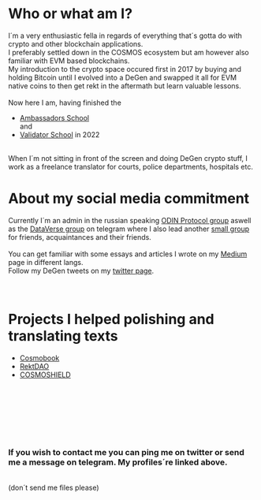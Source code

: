 # Who or what am I?
I´m a very enthusiastic fella in regards of everything that´s gotta do with crypto and other blockchain applications. <br />
I preferably settled down in the COSMOS ecosystem but am however also familiar with EVM based blockchains. <br />
My introduction to the crypto space occured first in 2017 by buying and holding Bitcoin until I evolved into a DeGen and swapped it all for EVM native coins to then get rekt in the aftermath but learn valuable lessons. <br /> <br />
Now here I am, having finished the 
- [Ambassadors School](https://ambassadors.school/) <br />
and
- [Validator School](https://validators.network/) in 2022 <br /> <br />

When I´m not sitting in front of the screen and doing DeGen crypto stuff, I work as a freelance translator for courts, police departments, hospitals etc.  
# About my social media commitment
Currently I´m an admin in the russian speaking
[ODIN Protocol group](https://t.me/ODINprotocol_ru) aswell as the [DataVerse group](https://t.me/geodb_russia) on telegram where I also lead another [small group](https://t.me/+Pg3xmYOyfnxiOWQy) for friends, acquaintances and their friends.<br />
<br />
You can get familiar with some essays and articles I wrote on my [Medium](https://medium.com/@Nicolas_Danylove) page in different langs.
<br />
Follow my DeGen tweets on my [twitter page](https://twitter.com/bbbmining21).
<br />
<br />
<br />
# Projects I helped polishing and translating texts

- [Cosmobook](https://github.com/keepyourlightson/cosmobook_eng)
- [RektDAO](https://medium.com/@daorekt)
- [COSMOSHIELD](https://blog.cosmoshield.org)
<br />
<br />
<br /><br />
<br />
<br />


### If you wish to contact me you can ping me on twitter or send me a message on telegram. My profiles´re linked above. 
<br />
(don´t send me files please)
